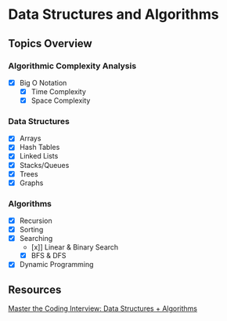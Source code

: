 # Data Structures and Algorithms

## Topics Overview

### Algorithmic Complexity Analysis

- [x] Big O Notation
  - [x] Time Complexity
  - [x] Space Complexity

### Data Structures

- [x] Arrays
- [x] Hash Tables
- [x] Linked Lists
- [x] Stacks/Queues
- [x] Trees
- [x] Graphs

### Algorithms

- [x] Recursion
- [x] Sorting
- [x] Searching
  - [x]] Linear & Binary Search
  - [x] BFS & DFS
- [x] Dynamic Programming

## Resources

[Master the Coding Interview: Data Structures + Algorithms](https://www.udemy.com/course/master-the-coding-interview-data-structures-algorithms/?couponCode=GENAISALE24)

